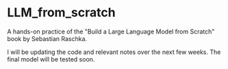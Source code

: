 # LLM_from_scratch
A hands-on practice of the "Build a Large Language Model from Scratch" book by Sebastian Raschka.

I will be updating the code and relevant notes over the next few weeks. 
The final model will be tested soon.
